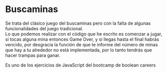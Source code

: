 <h1> Buscaminas </h1>

<p> Se trata del clásico juego del buscaminas pero con la falta de algunas funcionalidades del juego tradicional. <br>
Lo que podemos realizar con el código que he escrito es comenzar a jugar, si tocas alguna mina entonces Game Over, y si llegas hasta el final habrás vencido, por desgracia
la función de que te informe del número de minas que hay a tu alrededor no está implementada, por lo tanto tendrás que hacer trampas para ganar. </p>

<p> Es uno de los ejercicios de JavaScript del bootcamp de boolean careers </p>
